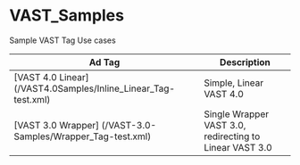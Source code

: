 # VAST_Samples
Sample VAST Tag Use cases

Ad Tag | Description
---|---|
[VAST 4.0 Linear] (/VAST4.0Samples/Inline_Linear_Tag-test.xml) | Simple, Linear VAST 4.0 |
[VAST 3.0 Wrapper] (/VAST-3.0-Samples/Wrapper_Tag-test.xml) | Single Wrapper VAST 3.0, redirecting to Linear VAST 3.0 | 
